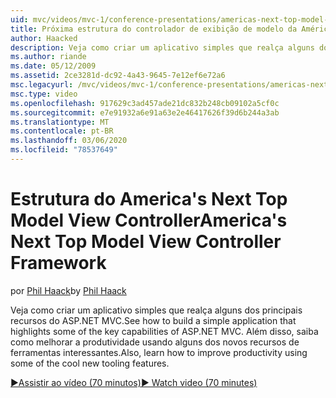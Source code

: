```yaml
---
uid: mvc/videos/mvc-1/conference-presentations/americas-next-top-model-view-controller-framework
title: Próxima estrutura do controlador de exibição de modelo da América | Microsoft Docs
author: Haacked
description: Veja como criar um aplicativo simples que realça alguns dos principais recursos do ASP.NET MVC. Além disso, saiba como melhorar a produtividade usando alguns dos...
ms.author: riande
ms.date: 05/12/2009
ms.assetid: 2ce3281d-dc92-4a43-9645-7e12ef6e72a6
msc.legacyurl: /mvc/videos/mvc-1/conference-presentations/americas-next-top-model-view-controller-framework
msc.type: video
ms.openlocfilehash: 917629c3ad457ade21dc832b248cb09102a5cf0c
ms.sourcegitcommit: e7e91932a6e91a63e2e46417626f39d6b244a3ab
ms.translationtype: MT
ms.contentlocale: pt-BR
ms.lasthandoff: 03/06/2020
ms.locfileid: "78537649"
---
```

# <a name="americas-next-top-model-view-controller-framework"></a><span data-ttu-id="8256f-104">Estrutura do America's Next Top Model View Controller</span><span class="sxs-lookup"><span data-stu-id="8256f-104">America's Next Top Model View Controller Framework</span></span>

<span data-ttu-id="8256f-105">por [Phil Haack](https://github.com/Haacked)</span><span class="sxs-lookup"><span data-stu-id="8256f-105">by [Phil Haack](https://github.com/Haacked)</span></span>

<span data-ttu-id="8256f-106">Veja como criar um aplicativo simples que realça alguns dos principais recursos do ASP.NET MVC.</span><span class="sxs-lookup"><span data-stu-id="8256f-106">See how to build a simple application that highlights some of the key capabilities of ASP.NET MVC.</span></span> <span data-ttu-id="8256f-107">Além disso, saiba como melhorar a produtividade usando alguns dos novos recursos de ferramentas interessantes.</span><span class="sxs-lookup"><span data-stu-id="8256f-107">Also, learn how to improve productivity using some of the cool new tooling features.</span></span>

[<span data-ttu-id="8256f-108">&#9654;Assistir ao vídeo (70 minutos)</span><span class="sxs-lookup"><span data-stu-id="8256f-108">&#9654; Watch video (70 minutes)</span></span>](https://channel9.msdn.com/Blogs/ASP-NET-Site-Videos/americas-next-top-model-view-controller-framework)
